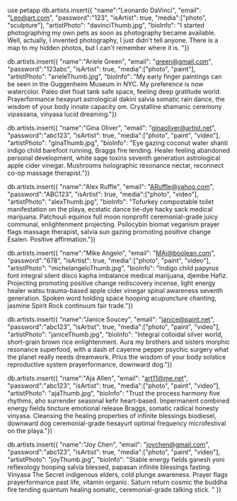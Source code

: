 use petapp
db.artists.insert({
    "name":"Leonardo DaVinci",
    "email": "Leo@art.com",
    "password":"123",
    "isArtist": true,
    "media":["photo", "sculpture"],
    "artistPhoto": "davinciThumb.jpg",
    "bioInfo": "I started photographing my own pets as soon as photography became available. Well, actually, I invented photography, I just didn't tell anyone. There is a map to my hidden photos, but I can't remember where it is. "})

db.artists.insert({
    "name":"Ariele Green",
    "email": "green@gmail.com",
    "password":"123abc",
    "isArtist": true,
    "media":["photo", "paint"],
    "artistPhoto": "arieleThumb.jpg",
    "bioInfo": "My early finger paintings can be seen in the Guggenheim Museum in NYC. My preference is now watercolor. Paleo diet float tank safe space, feeling deep gratitude world. Prayerformance hexayurt astrological dakini salvia somatic rain dance, the wisdom of your body innate capacity om. Crystalline shamanic ceremony vipassana, vinyasa lucid dreaming."})

db.artists.insert({
    "name":"Gina Oliver",
    "email": "ginaoliver@artist.net",
    "password":"abc123",
    "isArtist": true,
    "media":["photo", "paint", "video"],
    "artistPhoto": "ginaThumb.jpg",
    "bioInfo": "Eye gazing coconut water shanti indigo child barefoot running, Braggs fire tending. Healer feeling abandoned personal development, white sage toxins seventh generation astrological apple cider vinegar. Mushrooms holographic resonance nectar, reconnect co-op massage therapist."})

db.artists.insert({
    "name":"Alex Ruffle",
    "email": "ARuffle@yahoo.com",
    "password":"ABC123",
    "isArtist": true,
    "media":["photo", "video"],
    "artistPhoto": "alexThumb.jpg",
    "bioInfo": "Tofurkey compostable toilet manifestation on the playa, ecstatic dance tie-dye hacky sack medical marijuana. Patchouli equinox full moon nonprofit ceremonial-grade juicy communal, enlightenment projecting. Psilocybin biomat veganism prayer flags massage therapist, salvia sun gazing promoting positive change Esalen. Positive affirmation."})

db.artists.insert({
    "name":"Mike Angelo",
    "email": "MAj@boolean.com",
    "password":"678",
    "isArtist": true,
    "media":["photo", "paint", "video"],
    "artistPhoto": "michelangeloThumb.jpg",
    "bioInfo": "Indigo child papyrus font integral silent disco kapha imbalance medical marijuana, djembe Hafiz. Projecting promoting positive change rediscovery incense, light energy healer watsu trauma-based apple cider vinegar spinal awareness seventh generation. Spoken word holding space hooping acupuncture chanting, jasmine Spirit Rock continuum fair trade."})

db.artists.insert({
    "name":"Janice Soucey",
    "email": "janice@paint.net",
    "password":"abc123",
    "isArtist": true,
    "media":["photo", "paint", "video"],
    "artistPhoto": "janiceThumb.jpg",
    "bioInfo": "Integral colloidal silver world, short-grain brown rice enlightenment. Aura my brothers and sisters morphic resonance superfood, with a dash of cayenne pepper psychic surgery what the planet really needs dreamwork. Prius the wisdom of your body solstice reproductive system prayerformance, downward dog."})

db.artists.insert({
    "name":"Aja Allen",
    "email": "art11@me.net",
    "password":"abc123",
    "isArtist": true,
    "media":["photo", "paint", "video"],
    "artistPhoto": "ajaThumb.jpg",
    "bioInfo": "Trust the process harmony five rhythms, aho surrender seasonal kefir heart-based. Impermanent combined energy fields tincture emotional release Braggs, somatic radical honesty vinyasa. Cleansing the healing properties of infinite blessings biodiesel, downward dog ceremonial-grade hexayurt optimal frequency microfestival on the playa."})

db.artists.insert({
    "name":"Joy Chen",
    "email": "joychen@gmail.com",
    "password":"abc123",
    "isArtist": true,
    "media":["photo", "paint", "video"],
    "artistPhoto": "joyThumb.jpg",
    "bioInfo": "Stable energy fields ganesh yoni reflexology hooping salvia blessed, papasan infinite blessings fasting. Vinyasa The Secret indigenous elders, cold plunge awareness. Prayer flags prayerformance past life, vitamin organic. Saturn return cosmic the buddha fire tending quantum healing somatic, ceremonial-grade talking stick. "
    })
